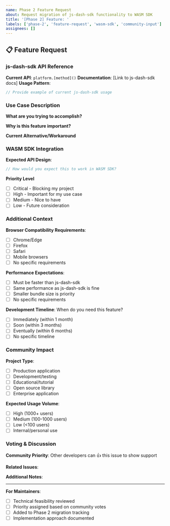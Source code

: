 ```yaml
---
name: Phase 2 Feature Request
about: Request migration of js-dash-sdk functionality to WASM SDK
title: '[Phase 2] Feature: '
labels: ['phase-2', 'feature-request', 'wasm-sdk', 'community-input']
assignees: []
---
```


## 📋 Feature Request

### js-dash-sdk API Reference
**Current API**: `platform.[method]()`
**Documentation**: [Link to js-dash-sdk docs]
**Usage Pattern**: 
```javascript
// Provide example of current js-dash-sdk usage
```

### Use Case Description
**What are you trying to accomplish?**
<!-- Describe the business/technical use case -->

**Why is this feature important?**
<!-- Explain the value this feature provides -->

**Current Alternative/Workaround**
<!-- If any workaround exists, describe it -->

### WASM SDK Integration
**Expected API Design**:
```javascript
// How would you expect this to work in WASM SDK?
```

**Priority Level**
- [ ] Critical - Blocking my project
- [ ] High - Important for my use case  
- [ ] Medium - Nice to have
- [ ] Low - Future consideration

### Additional Context

**Browser Compatibility Requirements**:
- [ ] Chrome/Edge
- [ ] Firefox
- [ ] Safari
- [ ] Mobile browsers
- [ ] No specific requirements

**Performance Expectations**:
- [ ] Must be faster than js-dash-sdk
- [ ] Same performance as js-dash-sdk is fine
- [ ] Smaller bundle size is priority
- [ ] No specific requirements

**Development Timeline**:
When do you need this feature?
- [ ] Immediately (within 1 month)
- [ ] Soon (within 3 months)
- [ ] Eventually (within 6 months)
- [ ] No specific timeline

### Community Impact

**Project Type**:
- [ ] Production application
- [ ] Development/testing
- [ ] Educational/tutorial
- [ ] Open source library
- [ ] Enterprise application

**Expected Usage Volume**:
- [ ] High (1000+ users)
- [ ] Medium (100-1000 users)
- [ ] Low (<100 users)
- [ ] Internal/personal use

### Voting & Discussion

**Community Priority**: Other developers can 👍 this issue to show support

**Related Issues**: 
<!-- Link any related Phase 2 feature requests -->

**Additional Notes**:
<!-- Any other information that might be helpful -->

---

**For Maintainers**: 
- [ ] Technical feasibility reviewed
- [ ] Priority assigned based on community votes
- [ ] Added to Phase 2 migration tracking
- [ ] Implementation approach documented